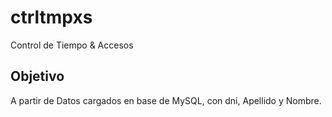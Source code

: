 # ctrltmpxs
 Control de Tiempo & Accesos
## Objetivo
A partir de Datos cargados en base de MySQL, con dni, Apellido y Nombre.
